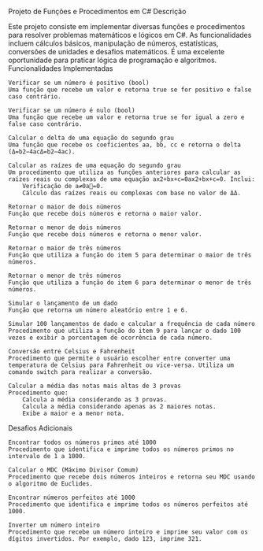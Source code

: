 Projeto de Funções e Procedimentos em C#
Descrição

Este projeto consiste em implementar diversas funções e procedimentos para resolver problemas matemáticos e lógicos em C#. As funcionalidades incluem cálculos básicos, manipulação de números, estatísticas, conversões de unidades e desafios matemáticos. É uma excelente oportunidade para praticar lógica de programação e algoritmos.
Funcionalidades Implementadas

    Verificar se um número é positivo (bool)
    Uma função que recebe um valor e retorna true se for positivo e false caso contrário.

    Verificar se um número é nulo (bool)
    Uma função que recebe um valor e retorna true se for igual a zero e false caso contrário.

    Calcular o delta de uma equação do segundo grau
    Uma função que recebe os coeficientes aa, bb, cc e retorna o delta (Δ=b2−4acΔ=b2−4ac).

    Calcular as raízes de uma equação do segundo grau
    Um procedimento que utiliza as funções anteriores para calcular as raízes reais ou complexas de uma equação ax2+bx+c=0ax2+bx+c=0. Inclui:
        Verificação de a≠0a=0.
        Cálculo das raízes reais ou complexas com base no valor de ΔΔ.

    Retornar o maior de dois números
    Função que recebe dois números e retorna o maior valor.

    Retornar o menor de dois números
    Função que recebe dois números e retorna o menor valor.

    Retornar o maior de três números
    Função que utiliza a função do item 5 para determinar o maior de três números.

    Retornar o menor de três números
    Função que utiliza a função do item 6 para determinar o menor de três números.

    Simular o lançamento de um dado
    Função que retorna um número aleatório entre 1 e 6.

    Simular 100 lançamentos de dado e calcular a frequência de cada número
    Procedimento que utiliza a função do item 9 para lançar o dado 100 vezes e exibir a porcentagem de ocorrência de cada número.

    Conversão entre Celsius e Fahrenheit
    Procedimento que permite o usuário escolher entre converter uma temperatura de Celsius para Fahrenheit ou vice-versa. Utiliza um comando switch para realizar a conversão.

    Calcular a média das notas mais altas de 3 provas
    Procedimento que:
        Calcula a média considerando as 3 provas.
        Calcula a média considerando apenas as 2 maiores notas.
        Exibe a maior e a menor nota.

Desafios Adicionais

    Encontrar todos os números primos até 1000
    Procedimento que identifica e imprime todos os números primos no intervalo de 1 a 1000.

    Calcular o MDC (Máximo Divisor Comum)
    Procedimento que recebe dois números inteiros e retorna seu MDC usando o algoritmo de Euclides.

    Encontrar números perfeitos até 1000
    Procedimento que identifica e imprime todos os números perfeitos até 1000.

    Inverter um número inteiro
    Procedimento que recebe um número inteiro e imprime seu valor com os dígitos invertidos. Por exemplo, dado 123, imprime 321.
